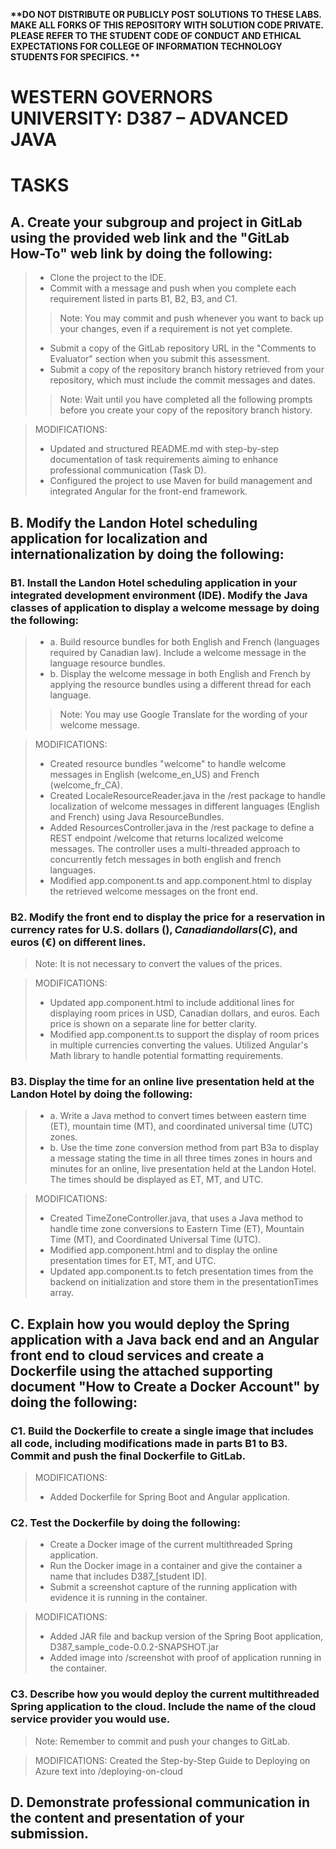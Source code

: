 <strong> **DO NOT DISTRIBUTE OR PUBLICLY POST SOLUTIONS TO THESE LABS. MAKE ALL FORKS OF THIS REPOSITORY WITH SOLUTION CODE PRIVATE. PLEASE REFER TO THE STUDENT CODE OF CONDUCT AND ETHICAL EXPECTATIONS FOR COLLEGE OF INFORMATION TECHNOLOGY STUDENTS FOR SPECIFICS. ** </strong>

# WESTERN GOVERNORS UNIVERSITY: D387 – ADVANCED JAVA

# TASKS

## A.  Create your subgroup and project in GitLab using the provided web link and the "GitLab How-To" web link by doing the following:
> * Clone the project to the IDE.
> * Commit with a message and push when you complete each requirement listed in parts B1, B2, B3, and C1.
>> Note: You may commit and push whenever you want to back up your changes, even if a requirement is not yet complete.
>
> * Submit a copy of the GitLab repository URL in the "Comments to Evaluator" section when you submit this assessment.
> * Submit a copy of the repository branch history retrieved from your repository, which must include the commit messages and dates.
>> Note: Wait until you have completed all the following prompts before you create your copy of the repository branch history.

> MODIFICATIONS:
> * Updated and structured README.md with step-by-step documentation of task requirements aiming to enhance professional communication (Task D).
> * Configured the project to use Maven for build management and integrated Angular for the front-end framework. 

## B.  Modify the Landon Hotel scheduling application for localization and internationalization by doing the following:
### B1. Install the Landon Hotel scheduling application in your integrated development environment (IDE). Modify the Java classes of application to display a welcome message by doing the following:
> * a.  Build resource bundles for both English and French (languages required by Canadian law). Include a welcome message in the language resource bundles.
> * b.  Display the welcome message in both English and French by applying the resource bundles using a different thread for each language.
>> Note: You may use Google Translate for the wording of your welcome message.
 
> MODIFICATIONS:
> * Created resource bundles "welcome" to handle welcome messages in English (welcome_en_US) and French (welcome_fr_CA).
> * Created LocaleResourceReader.java in the /rest package to handle localization of welcome messages in different languages (English and French) using Java ResourceBundles.
> * Added ResourcesController.java in the /rest package to define a REST endpoint /welcome that returns localized welcome messages. The controller uses a multi-threaded approach to concurrently fetch messages in both english and french languages.
> * Modified app.component.ts and app.component.html to display the retrieved welcome messages on the front end.

### B2. Modify the front end to display the price for a reservation in currency rates for U.S. dollars ($), Canadian dollars (C$), and euros (€) on different lines.
> Note: It is not necessary to convert the values of the prices.

> MODIFICATIONS:
> * Updated app.component.html to include additional lines for displaying room prices in USD, Canadian dollars, and euros. Each price is shown on a separate line for better clarity.
> * Modified app.component.ts to support the display of room prices in multiple currencies converting the values. Utilized Angular's Math library to handle potential formatting requirements.

### B3.  Display the time for an online live presentation held at the Landon Hotel by doing the following:
> * a.  Write a Java method to convert times between eastern time (ET), mountain time (MT), and coordinated universal time (UTC) zones.
> * b.  Use the time zone conversion method from part B3a to display a message stating the time in all three times zones in hours and minutes for an online, live presentation held at the Landon Hotel. The times should be displayed as ET, MT, and UTC.

> MODIFICATIONS:
> * Created TimeZoneController.java, that uses a Java method to handle time zone conversions to Eastern Time (ET), Mountain Time (MT), and Coordinated Universal Time (UTC).
> * Modified app.component.html and  to display the online presentation times for ET, MT, and UTC.
> * Updated app.component.ts to fetch presentation times from the backend on initialization and store them in the presentationTimes array.

## C.  Explain how you would deploy the Spring application with a Java back end and an Angular front end to cloud services and create a Dockerfile using the attached supporting document "How to Create a Docker Account" by doing the following:
### C1. Build the Dockerfile to create a single image that includes all code, including modifications made in parts B1 to B3. Commit and push the final Dockerfile to GitLab.

> MODIFICATIONS:
> * Added Dockerfile for Spring Boot and Angular application.

### C2. Test the Dockerfile by doing the following:
> * Create a Docker image of the current multithreaded Spring application.
> * Run the Docker image in a container and give the container a name that includes D387_[student ID].
> * Submit a screenshot capture of the running application with evidence it is running in the container.

> MODIFICATIONS:
> * Added JAR file and backup version of the Spring Boot application, D387_sample_code-0.0.2-SNAPSHOT.jar
> * Added image into /screenshot with proof of application running in the container. 

### C3.  Describe how you would deploy the current multithreaded Spring application to the cloud. Include the name of the cloud service provider you would use.
> Note: Remember to commit and push your changes to GitLab.

> MODIFICATIONS:
> Created the Step-by-Step Guide to Deploying on Azure text into /deploying-on-cloud

## D.  Demonstrate professional communication in the content and presentation of your submission.


